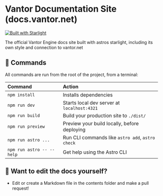 # Vantor Documentation Site (docs.vantor.net)

[![Built with Starlight](https://astro.badg.es/v2/built-with-starlight/tiny.svg)](https://starlight.astro.build)

The official Vantor Engine docs site built with astros starlight, including its own style and connection to vantor.net

## 🧞 Commands

All commands are run from the root of the project, from a terminal:

| Command                   | Action                                           |
| :------------------------ | :----------------------------------------------- |
| `npm install`             | Installs dependencies                            |
| `npm run dev`             | Starts local dev server at `localhost:4321`      |
| `npm run build`           | Build your production site to `./dist/`          |
| `npm run preview`         | Preview your build locally, before deploying     |
| `npm run astro ...`       | Run CLI commands like `astro add`, `astro check` |
| `npm run astro -- --help` | Get help using the Astro CLI                     |

## 👀 Want to edit the docs yourself?

- Edit or create a Markdown file in the contents folder and make a pull request!